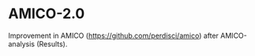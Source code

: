 # AMICO-2.0
Improvement in AMICO (https://github.com/perdisci/amico) after AMICO-analysis (Results).
